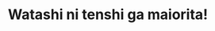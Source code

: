 ---
title: Watashi ni tenshi ga maiorita!
artist: Akari, Rika, Reina, Maria
link: https://www.amazon.co.jp/TV%E3%82%A2%E3%83%8B%E3%83%A1%E3%80%8C%E7%A7%81%E3%81%AB%E5%A4%A9%E4%BD%BF%E3%81%8C%E8%88%9E%E3%81%84%E9%99%8D%E3%82%8A%E3%81%9F-%E3%80%8D%E3%82%AD%E3%83%A3%E3%83%A9%E3%82%AF%E3%82%BF%E3%83%BC%E3%82%BD%E3%83%B3%E3%82%B0%E3%82%A2%E3%83%AB%E3%83%90%E3%83%A0-%E5%A4%A9%E4%BD%BF%E3%81%AE%E3%81%86%E3%81%9F%E3%81%94%E3%81%88-TV%E3%82%B5%E3%83%B3%E3%83%88%E3%83%A9/dp/B07MR9KCQ9
image_link: https://images-na.ssl-images-amazon.com/images/I/718-qX-K5VL._SL1000_.jpg
index: 1
---